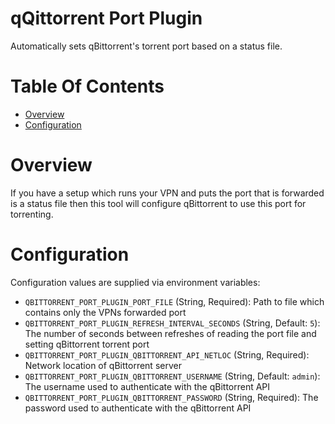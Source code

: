 # qQittorrent Port Plugin
Automatically sets qBittorrent's torrent port based on a status file.

# Table Of Contents
- [Overview](#overview)
- [Configuration](#configuration)

# Overview
If you have a setup which runs your VPN and puts the port that is forwarded is a status file then this tool will configure qBittorrent to use this port for torrenting.

# Configuration
Configuration values are supplied via environment variables:

- `QBITTORRENT_PORT_PLUGIN_PORT_FILE` (String, Required): Path to file which contains only the VPNs forwarded port
- `QBITTORRENT_PORT_PLUGIN_REFRESH_INTERVAL_SECONDS` (String, Default: `5`): The number of seconds between refreshes of reading the port file and setting qBittorrent torrent port
- `QBITTORRENT_PORT_PLUGIN_QBITTORRENT_API_NETLOC` (String, Required): Network location of qBittorrent server
- `QBITTORRENT_PORT_PLUGIN_QBITTORRENT_USERNAME` (String, Default: `admin`): The username used to authenticate with the qBittorrent API
- `QBITTORRENT_PORT_PLUGIN_QBITTORRENT_PASSWORD` (String, Required): The password used to authenticate with the qBittorrent API